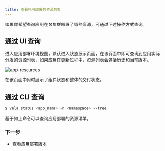 ```yaml
---
title: 查看应用部署的资源列表
---
```


如果你希望查询应用在各集群部署了哪些资源，可通过下述操作方式查询。

## 通过 UI 查询

进入应用部署环境视图，默认进入状态展示页面，在该页面中即可查询到应用实际分发的资源列表，如果应用在更新过程中，资源列表会包括历史和当前版本。

![app-resources](https://static.kubevela.net/images/1.3/app-resources.jpg)

在该页面中同时展示了组件状态和整体的交付状态。

## 通过 CLI 查询

```bash
$ vela status <app_name> -n <namespace> --tree
```

基于如上命令可以查询应用部署的资源清单。

### 下一步

* [查看应用部署版本](./get-application-revision)